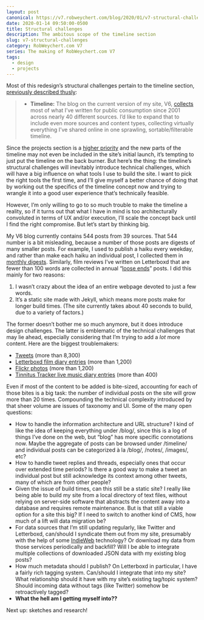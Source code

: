 ```yaml
---
layout: post
canonical: https://v7.robweychert.com/blog/2020/01/v7-structural-challenges/
date: 2020-01-14 09:50:00-0500
title: Structural challenges
description: The ambitous scope of the timeline section
slug: v7-structural-challenges
category: RobWeychert.com V7
series: The making of RobWeychert.com V7
tags:
  - design
  - projects
---
```


Most of this redesign’s structural challenges pertain to the timeline section, [previously described thusly](https://v7.robweychert.com/blog/2020/01/v7-introduction/):

> * **Timeline:** The blog on the current version of my site, V6, [collects](https://v6.robweychert.com/blog/) most of what I’ve written for public consumption since 2001 across nearly 40 different sources. I’d like to expand that to include even more sources and content types, collecting virtually everything I’ve shared online in one sprawling, sortable/filterable timeline.

Since the projects section is a [higher priority](https://v7.robweychert.com/blog/2020/01/v7-content-priorities/) and the new parts of the timeline may not even be included in the site’s initial launch, it’s tempting to just put the timeline on the back burner. But here’s the thing: the timeline’s structural challenges will inevitably introduce technical challenges, which will have a big influence on what tools I use to build the site. I want to pick the right tools the first time, and I’ll give myself a better chance of doing that by working out the specifics of the timeline concept now and trying to wrangle it into a good user experience that’s technically feasible.

However, I’m only willing to go to so much trouble to make the timeline a reality, so if it turns out that what I have in mind is too architecturally convoluted in terms of UX and/or execution, I’ll scale the concept back until I find the right compromise. But let’s start by thinking big.

My V6 blog currently contains 544 posts from 39 sources. That 544 number is a bit misleading, because a number of those posts are digests of many smaller posts. For example, I used to publish a haiku every weekday, and rather than make each haiku an individual post, I collected them in [monthly digests](https://v6.robweychert.com/blog/topic/daily-haiku/). Similarly, film reviews I’ve written on Letterboxd that are fewer than 100 words are collected in annual “[loose ends](https://v6.robweychert.com/blog/2019/12/letterboxd-loose-ends/)” posts. I did this mainly for two reasons:

1. I wasn’t crazy about the idea of an entire webpage devoted to just a few words.
2. It’s a static site made with Jekyll, which means more posts make for longer build times. (The site currently takes about 40 seconds to build, due to a variety of factors.)

The former doesn’t bother me so much anymore, but it does introduce design challenges. The latter is emblematic of the technical challenges that may lie ahead, especially considering that I’m trying to add a *lot* more content. Here are the biggest troublemakers:

* [Tweets](https://twitter.com/robweychert) (more than 8,300)
* [Letterboxd film diary entries](https://letterboxd.com/robweychert/films/diary/) (more than 1,200)
* [Flickr photos](https://www.flickr.com/photos/robweychert/) (more than 1,200)
* [Tinnitus Tracker live music diary entries](https://tinnitus.robweychert.com/) (more than 400)

Even if most of the content to be added is bite-sized, accounting for each of those bites is a big task: the number of individual posts on the site will grow more than 20 times. Compounding the technical complexity introduced by that sheer volume are issues of taxonomy and UI. Some of the many open questions:

* How to handle the information architecture and URL structure? I kind of like the idea of keeping everything under /blog/, since this is a log of things I’ve done on the web, but “blog” has more specific connotations now. Maybe the aggregate of posts can be browsed under /timeline/ and individual posts can be categorized à la /blog/, /notes/, /images/, etc?
* How to handle tweet replies and threads, especially ones that occur over extended time periods? Is there a good way to make a tweet an individual post but still acknowledge its context among other tweets, many of which are from other people?
* Given the issue of build times, can this still be a static site? I really like being able to build my site from a local directory of text files, without relying on server-side software that abstracts the content away into a database and requires remote maintenance. But is that still a viable option for a site this big? If I need to switch to another kind of CMS, how much of a lift will data migration be?
* For data sources that I’m still updating regularly, like Twitter and Letterboxd, can/should I syndicate them out from my site, presumably with the help of some [IndieWeb](https://indieweb.org/) technology? Or download my data from those services periodically and backfill? Will I be able to integrate multiple collections of downloaded JSON data with my existing blog posts?
* How much metadata should I publish? On Letterboxd in particular, I have a fairly rich tagging system. Can/should I integrate that into my site? What relationship should it have with my site’s existing tag/topic system? Should incoming data without tags (like Twitter) somehow be retroactively tagged?
* **What the hell am I getting myself into??**

Next up: sketches and research!